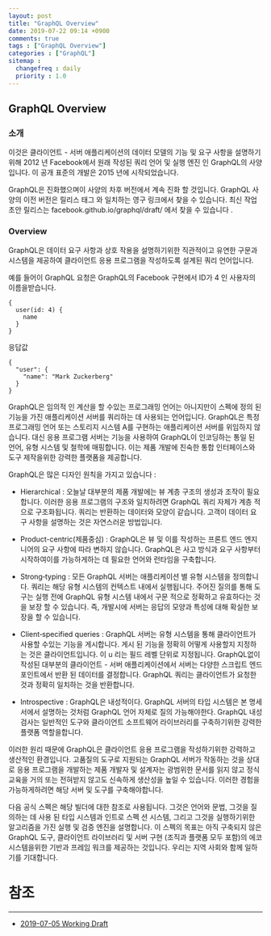 ```yaml
---
layout: post
title: "GraphQL Overview"
date: 2019-07-22 09:14 +0900
comments: true
tags : ["GraphQL Overview"]
categories : ["GraphQL"]
sitemap :
  changefreq : daily
  priority : 1.0
---
```

 
## GraphQL Overview

### 소개

이것은 클라이언트 - 서버 애플리케이션의 데이터 모델의 기능 및 요구 사항을 설명하기 위해 2012 년 Facebook에서 원래 작성된 쿼리 언어 및 실행 엔진 인 GraphQL의 사양입니다. 
이 공개 표준의 개발은 2015 년에 시작되었습니다.

GraphQL은 진화했으며이 사양의 차후 버전에서 계속 진화 할 것입니다. 
GraphQL 사양의 이전 버전은 릴리스 태그 와 일치하는 영구 링크에서 찾을 수 있습니다. 
최신 작업 초안 릴리스는 facebook.github.io/graphql/draft/ 에서 찾을 수 있습니다 .


### Overview

GraphQL은 데이터 요구 사항과 상호 작용을 설명하기위한 직관적이고 유연한 구문과 시스템을 제공하여 클라이언트 응용 프로그램을 작성하도록 설계된 쿼리 언어입니다.

예를 들어이 GraphQL 요청은 GraphQL의 Facebook 구현에서 ID가 4 인 사용자의 이름을받습니다.

```
{
  user(id: 4) {
    name
  }
}

```

응답값

```
{
  "user": {
    "name": "Mark Zuckerberg"
  }
}
```

GraphQL은 임의적 인 계산을 할 수있는 프로그래밍 언어는 아니지만이 스펙에 정의 된 기능을 가진 애플리케이션 서버를 쿼리하는 데 사용되는 언어입니다.
GraphQL은 특정 프로그래밍 언어 또는 스토리지 시스템 A를 구현하는 애플리케이션 서버를 위임하지 않습니다. 
대신 응용 프로그램 서버는 기능을 사용하여 GraphQL이 인코딩하는 통일 된 언어, 유형 시스템 및 철학에 매핑합니다. 
이는 제품 개발에 친숙한 통합 인터페이스와 도구 제작을위한 강력한 플랫폼을 제공합니다.

GraphQL은 많은 디자인 원칙을 가지고 있습니다 :

* Hierarchical : 오늘날 대부분의 제품 개발에는 뷰 계층 구조의 생성과 조작이 필요합니다. 
이러한 응용 프로그램의 구조와 일치하려면 GraphQL 쿼리 자체가 계층 적으로 구조화됩니다. 
쿼리는 반환하는 데이터와 모양이 같습니다. 
고객이 데이터 요구 사항을 설명하는 것은 자연스러운 방법입니다.

* Product-centric(제품중심) : GraphQL은 뷰 및 이를 작성하는 프론트 엔드 엔지니어의 요구 사항에 따라 변하지 않습니다. 
GraphQL은 사고 방식과 요구 사항부터 시작하여이를 가능하게하는 데 필요한 언어와 런타임을 구축합니다.

* Strong‐typing : 모든 GraphQL 서버는 애플리케이션 별 유형 시스템을 정의합니다. 
쿼리는 해당 유형 시스템의 컨텍스트 내에서 실행됩니다. 
주어진 질의를 통해 도구는 실행 전에 GraphQL 유형 시스템 내에서 구문 적으로 정확하고 유효하다는 것을 보장 할 수 있습니다. 
즉, 개발시에 서버는 응답의 모양과 특성에 대해 확실한 보장을 할 수 있습니다.

* Client‐specified queries :  GraphQL 서버는 유형 시스템을 통해 클라이언트가 사용할 수있는 기능을 게시합니다. 
게시 된 기능을 정확히 어떻게 사용할지 지정하는 것은 클라이언트입니다. 
이 u 리는 필드 레벨 단위로 지정됩니다. 
GraphQL없이 작성된 대부분의 클라이언트 - 서버 애플리케이션에서 서버는 다양한 스크립트 엔드 포인트에서 반환 된 데이터를 결정합니다. 
GraphQL 쿼리는 클라이언트가 요청한 것과 정확히 일치하는 것을 반환합니다.

* Introspective : GraphQL은 내성적이다. GraphQL 서버의 타입 시스템은 본 명세서에서 설명하는 것처럼 GraphQL 언어 자체로 질의 가능해야한다. 
GraphQL 내성 검사는 일반적인 도구와 클라이언트 소프트웨어 라이브러리를 구축하기위한 강력한 플랫폼 역할을합니다.

이러한 원리 때문에 GraphQL은 클라이언트 응용 프로그램을 작성하기위한 강력하고 생산적인 환경입니다. 
고품질의 도구로 지원되는 GraphQL 서버가 작동하는 것을 상대로 응용 프로그램을 개발하는 제품 개발자 및 설계자는 광범위한 문서를 읽지 않고 정식 교육을 거의 또는 전혀받지 않고도 신속하게 생산성을 높일 수 있습니다. 
이러한 경험을 가능하게하려면 해당 서버 및 도구를 구축해야합니다.

다음 공식 스펙은 해당 빌더에 대한 참조로 사용됩니다. 
그것은 언어와 문법, 그것을 질의하는 데 사용 된 타입 시스템과 인트로 스펙 션 시스템, 그리고 그것을 실행하기위한 알고리즘을 가진 실행 및 검증 엔진을 설명합니다. 
이 스펙의 목표는 아직 구축되지 않은 GraphQL 도구, 클라이언트 라이브러리 및 서버 구현 (조직과 플랫폼 모두 포함)의 에코 시스템을위한 기반과 프레임 워크를 제공하는 것입니다. 
우리는 지역 사회와 함께 일하기를 기대합니다.


# 참조
-----
* [2019-07-05 Working Draft](https://graphql.github.io/graphql-spec/draft/)
